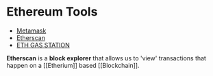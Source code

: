 # Ethereum Tools
- [Metamask](https://metamask.io)
- [Etherscan](https://etherscan.io) 
- [ETH GAS STATION](https://ethgasstation.info)


**Etherscan** is a **block explorer** that allows us to 'view' transactions that happen on a [[Etherium]] based [[Blockchain]].